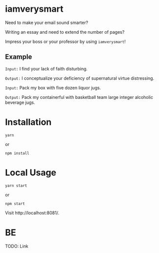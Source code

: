 # iamverysmart
Need to make your email sound smarter?

Writing an essay and need to extend the number of pages?

Impress your boss or your professor by using `iamverysmart`!

## Example

`Input:` I find your lack of faith disturbing.

`Output:` I conceptualize your deficiency of supernatural virtue distressing.

`Input:` Pack my box with five dozen liquor jugs.

`Output:` Pack my containerful with basketball team large integer alcoholic beverage jugs.

# Installation
```
yarn
```
or
```
npm install
```

# Local Usage
```
yarn start
```
or
```
npm start
```
Visit http://localhost:8081/.

# BE
TODO: Link